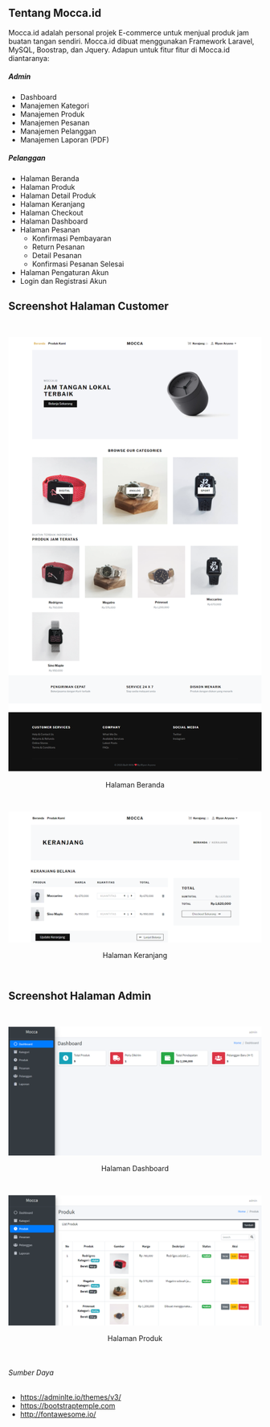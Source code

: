 ## Tentang Mocca.id

Mocca.id adalah personal projek E-commerce untuk  menjual produk jam buatan tangan sendiri. Mocca.id dibuat menggunakan Framework Laravel, MySQL, Boostrap, dan Jquery. Adapun untuk fitur fitur di Mocca.id diantaranya:

##### Admin
- Dashboard
- Manajemen Kategori
- Manajemen Produk
- Manajemen Pesanan
- Manajemen Pelanggan
- Manajemen Laporan (PDF)

##### Pelanggan
- Halaman Beranda
- Halaman Produk
- Halaman Detail Produk
- Halaman Keranjang
- Halaman Checkout
- Halaman Dashboard
- Halaman Pesanan
	- Konfirmasi Pembayaran
	- Return Pesanan
	- Detail Pesanan
	- Konfirmasi Pesanan Selesai
- Halaman Pengaturan Akun
- Login dan Registrasi Akun

## Screenshot Halaman Customer
<br>
<p align="center"><a href="https://raw.githubusercontent.com/dilarangoding/mocca-laravel6/main/public/ss/front/Mocca-id.png" target="_blank"><img src="https://raw.githubusercontent.com/dilarangoding/mocca-laravel6/main/public/ss/front/Mocca-id.png" width="600" ></a></p>

<p align="center">
<span>Halaman Beranda</span>
</p>

<br>

<p align="center"><a href="https://raw.githubusercontent.com/dilarangoding/mocca-laravel6/main/public/ss/front/Keranjang-Belanja.png" target="_blank"><img src="https://raw.githubusercontent.com/dilarangoding/mocca-laravel6/main/public/ss/front/Keranjang-Belanja.png" width="600" ></a></p>

<p align="center">
<span>Halaman Keranjang</span>
</p>

<br>

## Screenshot Halaman Admin
<br>
<p align="center"><a href="https://raw.githubusercontent.com/dilarangoding/mocca-laravel6/main/public/ss/admin/Dashboard-Admin.png" target="_blank"><img src="https://raw.githubusercontent.com/dilarangoding/mocca-laravel6/main/public/ss/admin/Dashboard-Admin.png" width="600" ></a></p>

<p align="center">
<span>Halaman Dashboard</span>
</p>

<br>

<p align="center"><a href="https://raw.githubusercontent.com/dilarangoding/mocca-laravel6/main/public/ss/admin/Produk.png" target="_blank"><img src="https://raw.githubusercontent.com/dilarangoding/mocca-laravel6/main/public/ss/admin/Produk.png" width="600" ></a></p>

<p align="center">
<span>Halaman Produk</span>
</p>

<br>

######  Sumber Daya
- https://adminlte.io/themes/v3/
- https://bootstraptemple.com
- http://fontawesome.io/


